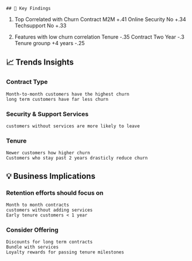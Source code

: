     ## 📌 Key Findings
1. Top Correlated with Churn
    Contract M2M +.41
    Online Security No +.34
    Techsupport No +.33

2. Features with low churn correlation
    Tenure -.35
    Contract Two Year -.3
    Tenure grounp +4 years -.25


## 📈 Trends Insights
### Contract Type
    Month-to-month customers have the highest churn
    long term customers have far less churn
### Security & Support Services
    customers without services are more likely to leave
### Tenure
    Newer customers how higher churn
    Customers who stay past 2 years drasticly reduce churn

## 💡 Business Implications
### Retention efforts should focus on 
    Month to month contracts
    customers without adding services
    Early tenure customers < 1 year
### Consider Offering
    Discounts for long term contracts
    Bundle with services
    Loyalty rewards for passing tenure milestones
